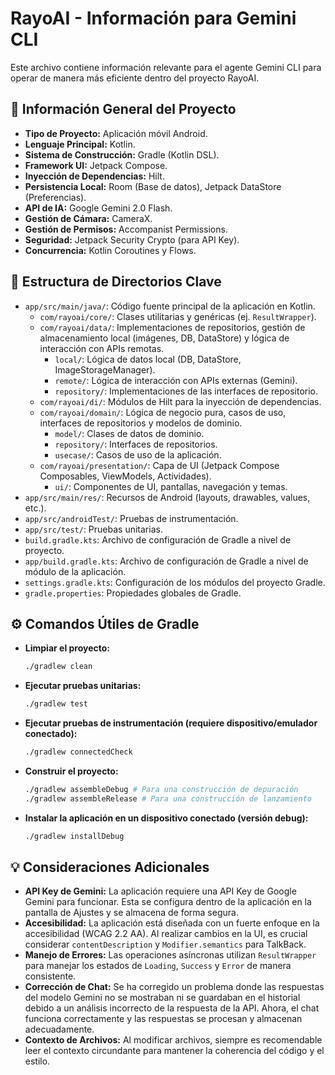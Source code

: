 # RayoAI - Información para Gemini CLI

Este archivo contiene información relevante para el agente Gemini CLI para operar de manera más eficiente dentro del proyecto RayoAI.

## 🚀 Información General del Proyecto

*   **Tipo de Proyecto:** Aplicación móvil Android.
*   **Lenguaje Principal:** Kotlin.
*   **Sistema de Construcción:** Gradle (Kotlin DSL).
*   **Framework UI:** Jetpack Compose.
*   **Inyección de Dependencias:** Hilt.
*   **Persistencia Local:** Room (Base de datos), Jetpack DataStore (Preferencias).
*   **API de IA:** Google Gemini 2.0 Flash.
*   **Gestión de Cámara:** CameraX.
*   **Gestión de Permisos:** Accompanist Permissions.
*   **Seguridad:** Jetpack Security Crypto (para API Key).
*   **Concurrencia:** Kotlin Coroutines y Flows.

## 📂 Estructura de Directorios Clave

*   `app/src/main/java/`: Código fuente principal de la aplicación en Kotlin.
    *   `com/rayoai/core/`: Clases utilitarias y genéricas (ej. `ResultWrapper`).
    *   `com/rayoai/data/`: Implementaciones de repositorios, gestión de almacenamiento local (imágenes, DB, DataStore) y lógica de interacción con APIs remotas.
        *   `local/`: Lógica de datos local (DB, DataStore, ImageStorageManager).
        *   `remote/`: Lógica de interacción con APIs externas (Gemini).
        *   `repository/`: Implementaciones de las interfaces de repositorio.
    *   `com/rayoai/di/`: Módulos de Hilt para la inyección de dependencias.
    *   `com/rayoai/domain/`: Lógica de negocio pura, casos de uso, interfaces de repositorios y modelos de dominio.
        *   `model/`: Clases de datos de dominio.
        *   `repository/`: Interfaces de repositorios.
        *   `usecase/`: Casos de uso de la aplicación.
    *   `com/rayoai/presentation/`: Capa de UI (Jetpack Compose Composables, ViewModels, Actividades).
        *   `ui/`: Componentes de UI, pantallas, navegación y temas.
*   `app/src/main/res/`: Recursos de Android (layouts, drawables, values, etc.).
*   `app/src/androidTest/`: Pruebas de instrumentación.
*   `app/src/test/`: Pruebas unitarias.
*   `build.gradle.kts`: Archivo de configuración de Gradle a nivel de proyecto.
*   `app/build.gradle.kts`: Archivo de configuración de Gradle a nivel de módulo de la aplicación.
*   `settings.gradle.kts`: Configuración de los módulos del proyecto Gradle.
*   `gradle.properties`: Propiedades globales de Gradle.

## ⚙️ Comandos Útiles de Gradle

*   **Limpiar el proyecto:**
    ```bash
    ./gradlew clean
    ```
*   **Ejecutar pruebas unitarias:**
    ```bash
    ./gradlew test
    ```
*   **Ejecutar pruebas de instrumentación (requiere dispositivo/emulador conectado):**
    ```bash
    ./gradlew connectedCheck
    ```
*   **Construir el proyecto:**
    ```bash
    ./gradlew assembleDebug # Para una construcción de depuración
    ./gradlew assembleRelease # Para una construcción de lanzamiento
    ```
*   **Instalar la aplicación en un dispositivo conectado (versión debug):**
    ```bash
    ./gradlew installDebug
    ```

## 💡 Consideraciones Adicionales

*   **API Key de Gemini:** La aplicación requiere una API Key de Google Gemini para funcionar. Esta se configura dentro de la aplicación en la pantalla de Ajustes y se almacena de forma segura.
*   **Accesibilidad:** La aplicación está diseñada con un fuerte enfoque en la accesibilidad (WCAG 2.2 AA). Al realizar cambios en la UI, es crucial considerar `contentDescription` y `Modifier.semantics` para TalkBack.
*   **Manejo de Errores:** Las operaciones asíncronas utilizan `ResultWrapper` para manejar los estados de `Loading`, `Success` y `Error` de manera consistente.
*   **Corrección de Chat:** Se ha corregido un problema donde las respuestas del modelo Gemini no se mostraban ni se guardaban en el historial debido a un análisis incorrecto de la respuesta de la API. Ahora, el chat funciona correctamente y las respuestas se procesan y almacenan adecuadamente.
*   **Contexto de Archivos:** Al modificar archivos, siempre es recomendable leer el contexto circundante para mantener la coherencia del código y el estilo.